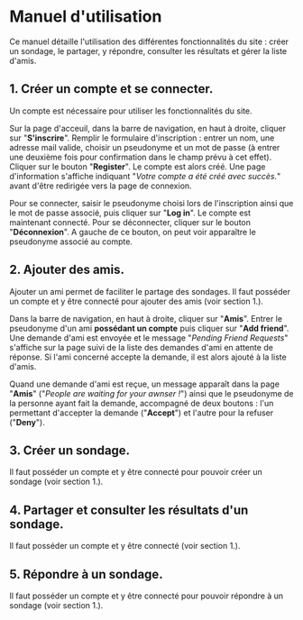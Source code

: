 # Manuel d'utilisation
Ce manuel détaille l'utilisation des différentes fonctionnalités du site : créer un sondage, le partager, y répondre, consulter les résultats et gérer la liste d'amis.

## 1. Créer un compte et se connecter.
Un compte est nécessaire pour utiliser les fonctionnalités du site.

Sur la page d'acceuil, dans la barre de navigation, en haut à droite, cliquer sur "**S'inscrire**". Remplir le formulaire d'inscription : entrer un nom, une adresse mail valide, choisir un pseudonyme et un mot de passe (à entrer une deuxième fois pour confirmation dans le champ prévu à cet effet). Cliquer sur le bouton "**Register**". Le compte est alors créé. Une page d'information s'affiche indiquant "*Votre compte a été créé avec succès.*" avant d'être redirigée vers la page de connexion.

Pour se connecter, saisir le pseudonyme choisi lors de l'inscription ainsi que le mot de passe associé, puis cliquer sur "**Log in**". Le compte est maintenant connecté. Pour se déconnecter, cliquer sur le bouton "**Déconnexion**". A gauche de ce bouton, on peut voir apparaître le pseudonyme associé au compte.

## 2. Ajouter des amis.
Ajouter un ami permet de faciliter le partage des sondages.
Il faut posséder un compte et y être connecté pour ajouter des amis (voir section 1.).

Dans la barre de navigation, en haut à droite, cliquer sur "**Amis**". Entrer le pseudonyme d'un ami **possédant un compte** puis cliquer sur "**Add friend**". Une demande d'ami est envoyée et le message "*Pending Friend Requests*" s'affiche sur la page suivi de la liste des demandes d'ami en attente de réponse. Si l'ami concerné accepte la demande, il est alors ajouté à la liste d'amis.

Quand une demande d'ami est reçue, un message apparaît dans la page "**Amis**" ("*People are waiting for your awnser !*") ainsi que le pseudonyme de la personne ayant fait la demande, accompagné de deux boutons : l'un permettant d'accepter la demande ("**Accept**") et l'autre pour la refuser ("**Deny**").

## 3. Créer un sondage.
Il faut posséder un compte et y être connecté pour pouvoir créer un sondage (voir section 1.).

## 4. Partager et consulter les résultats d'un sondage.
Il faut posséder un compte et y être connecté (voir section 1.).

## 5. Répondre à un sondage.
Il faut posséder un compte et y être connecté pour pouvoir répondre à un sondage (voir section 1.).
